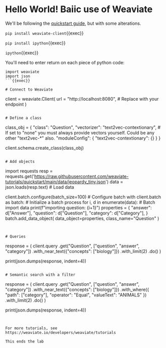 # Hello World! Baiic use of Weaviate


We'll be following the [quickstart guide](https://weaviate.io/developers/weaviate/quickstart), but with some alterations. 


`pip install weaviate-client`{{exec}}

`pip install ipython`{{exec}}

`ipython`{{exec}}

You'll need to enter return on each piece of python code:

```
import weaviate
import json
```{{exec}}

# Connect to Weaviate
```
client = weaviate.Client(
    url = "http://localhost:8080",  # Replace with your endpoint
)
```{{exec}}

# Define a class
```
class_obj = {
    "class": "Question",
    "vectorizer": "text2vec-contextionary",  # If set to "none" you must always provide vectors yourself. Could be any other "text2vec-*" also.
    "moduleConfig": {
        "text2vec-contextionary": {}
    }
}

client.schema.create_class(class_obj)
```{{exec}}

# Add objects

```
import requests
resp = requests.get('https://raw.githubusercontent.com/weaviate-tutorials/quickstart/main/data/jeopardy_tiny.json')
data = json.loads(resp.text)  # Load data

client.batch.configure(batch_size=100)  # Configure batch
with client.batch as batch:  # Initialize a batch process
    for i, d in enumerate(data):  # Batch import data
        print(f"importing question: {i+1}")
        properties = {
            "answer": d["Answer"],
            "question": d["Question"],
            "category": d["Category"],
        }
        batch.add_data_object(
            data_object=properties,
            class_name="Question"
        )
```{{exec}}


# Queries

```
response = (
    client.query
    .get("Question", ["question", "answer", "category"])
    .with_near_text({"concepts": ["biology"]})
    .with_limit(2)
    .do()
)

print(json.dumps(response, indent=4))
```{{exec}}

# Semantic search with a filter
```
response = (
    client.query
    .get("Question", ["question", "answer", "category"])
    .with_near_text({"concepts": ["biology"]})
    .with_where({
        "path": ["category"],
        "operator": "Equal",
        "valueText": "ANIMALS"
    })
    .with_limit(2)
    .do()
)

print(json.dumps(response, indent=4))
```{{exec}}


For more tutorials, see https://weaviate.io/developers/weaviate/tutorials

This ends the lab



